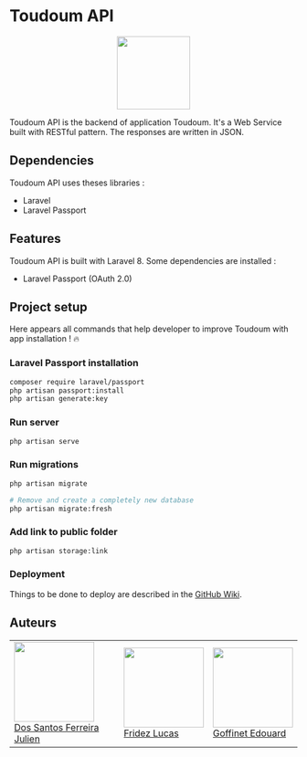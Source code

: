 # Toudoum API

<p align="center">
  <img width="128" src="https://raw.githubusercontent.com/wiki/HE-Arc/toudoum/img/toudoum.png" />
</p>

Toudoum API is the backend of application Toudoum. It's a Web Service built with RESTful pattern.
The responses are written in JSON.

## Dependencies

Toudoum API uses theses libraries :

- Laravel
- Laravel Passport

## Features

Toudoum API is built with Laravel 8. Some dependencies are installed :

- Laravel Passport (OAuth 2.0)

## Project setup

Here appears all commands that help developer to improve Toudoum with app installation ! :fire:

### Laravel Passport installation

```sh
composer require laravel/passport
php artisan passport:install
php artisan generate:key
```

### Run server
```sh
php artisan serve
```

### Run migrations
```sh
php artisan migrate

# Remove and create a completely new database
php artisan migrate:fresh
```

### Add link to public folder

```.sh
php artisan storage:link
```

### Deployment

Things to be done to deploy are described in the [GitHub Wiki](https://github.com/HE-Arc/toudoum/wiki/D%C3%A9ploiement).

## Auteurs

<table>
   <tr>
      <td>
         <a href="https://github.com/julienFerreira"><img width=140px src="https://avatars0.githubusercontent.com/u/43986551?s=400&v=4"><br>
         Dos Santos Ferreira Julien</a>
      </td>
      <td>
         <a href="https://github.com/fridezlucas"><img width=140px src="https://secure.gravatar.com/avatar/72c1469bf815bd4e0a858341571d5111?s=800&d=identicon"><br>
         Fridez Lucas</a>
      </td>
      <td>
         <a href="https://github.com/chichha"><img width=140px src="https://avatars3.githubusercontent.com/u/44049821?s=460&v=4"><br>
         Goffinet Edouard</a>
      </td>
   </tr>
</table>